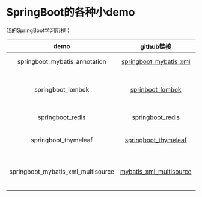 SpringBoot的各种小demo
======================
我的SpringBoot学习历程：

|                demo                |                          github链接                          |                           博客地址                           |
| :--------------------------------: | :----------------------------------------------------------: | :----------------------------------------------------------: |
|   springboot_mybatis_annotation    | [springboot_mybatis_xml](https://github.com/lonelyProgramMonkey/SpringBoot-demos/tree/master/springboot_mybatis_xml) | [springboot零基础入门](https://lonelyprogrammonkey.github.io/2019/11/15/springboot%E9%9B%B6%E5%9F%BA%E7%A1%80%E5%85%A5%E9%97%A8/) |
|         springboot_lombok          | [sprinboot_lombok](https://github.com/lonelyProgramMonkey/SpringBoot-demos/tree/master/springboot_lombok) | [SpringBoot集成lombok和配置yml](https://lonelyprogrammonkey.github.io/2019/11/17/SpringBoot%E9%9B%86%E6%88%90lombok%E5%92%8C%E9%85%8D%E7%BD%AEyml/) |
|          springboot_redis          | [springboot_redis](https://github.com/lonelyProgramMonkey/SpringBoot-demos/tree/master/springboot_redis) | [springboot集成Redis](https://lonelyprogrammonkey.github.io/2019/11/19/springboot集成Redis/) |
|        springboot_thymeleaf        | [springboot_thymeleaf](https://github.com/lonelyProgramMonkey/SpringBoot-demos/tree/master/springboot_thymeleaf) | [springboot集成thymeleaf](https://lonelyprogrammonkey.github.io/2019/11/21/springboot集成thymeleaf/) |
| springboot_mybatis_xml_multisource | [mybatis_xml_multisource](https://github.com/lonelyProgramMonkey/SpringBoot-demos/tree/master/springboot_mybatis_xml_multisource) | [springboot集成mybatis多数据源](https://lonelyprogrammonkey.github.io/2019/11/22/spirngboot集成mybatis多数据源/) |


